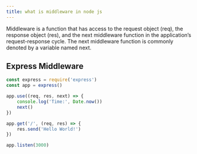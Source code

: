 ```yaml
---
title: what is middleware in node js
---
```


Middleware is a function that has access to the request object (req), the response object (res), and the next middleware function in the application’s request-response cycle. The next middleware function is commonly denoted by a variable named next.

## Express Middleware

```js
const express = require('express')
const app = express()

app.use((req, res, next) => {
	console.log('Time:', Date.now())
	next()
})

app.get('/', (req, res) => {
	res.send('Hello World!')
})

app.listen(3000)
```
